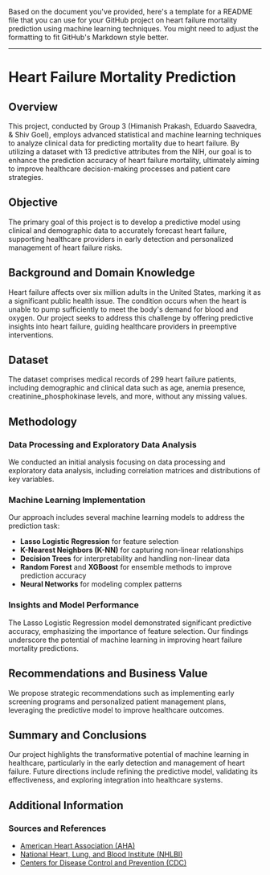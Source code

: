 Based on the document you've provided, here's a template for a README file that you can use for your GitHub project on heart failure mortality prediction using machine learning techniques. You might need to adjust the formatting to fit GitHub's Markdown style better.

---

# Heart Failure Mortality Prediction

## Overview

This project, conducted by Group 3 (Himanish Prakash, Eduardo Saavedra, & Shiv Goel), employs advanced statistical and machine learning techniques to analyze clinical data for predicting mortality due to heart failure. By utilizing a dataset with 13 predictive attributes from the NIH, our goal is to enhance the prediction accuracy of heart failure mortality, ultimately aiming to improve healthcare decision-making processes and patient care strategies.

## Objective

The primary goal of this project is to develop a predictive model using clinical and demographic data to accurately forecast heart failure, supporting healthcare providers in early detection and personalized management of heart failure risks.

## Background and Domain Knowledge

Heart failure affects over six million adults in the United States, marking it as a significant public health issue. The condition occurs when the heart is unable to pump sufficiently to meet the body's demand for blood and oxygen. Our project seeks to address this challenge by offering predictive insights into heart failure, guiding healthcare providers in preemptive interventions.

## Dataset

The dataset comprises medical records of 299 heart failure patients, including demographic and clinical data such as age, anemia presence, creatinine_phosphokinase levels, and more, without any missing values.

## Methodology

### Data Processing and Exploratory Data Analysis

We conducted an initial analysis focusing on data processing and exploratory data analysis, including correlation matrices and distributions of key variables.

### Machine Learning Implementation

Our approach includes several machine learning models to address the prediction task:

- **Lasso Logistic Regression** for feature selection
- **K-Nearest Neighbors (K-NN)** for capturing non-linear relationships
- **Decision Trees** for interpretability and handling non-linear data
- **Random Forest** and **XGBoost** for ensemble methods to improve prediction accuracy
- **Neural Networks** for modeling complex patterns

### Insights and Model Performance

The Lasso Logistic Regression model demonstrated significant predictive accuracy, emphasizing the importance of feature selection. Our findings underscore the potential of machine learning in improving heart failure mortality predictions.

## Recommendations and Business Value

We propose strategic recommendations such as implementing early screening programs and personalized patient management plans, leveraging the predictive model to improve healthcare outcomes.

## Summary and Conclusions

Our project highlights the transformative potential of machine learning in healthcare, particularly in the early detection and management of heart failure. Future directions include refining the predictive model, validating its effectiveness, and exploring integration into healthcare systems.

## Additional Information

### Sources and References

- [American Heart Association (AHA)](https://www.heart.org/en/health-topics/heart-failure/what-is-heart-failure)
- [National Heart, Lung, and Blood Institute (NHLBI)](https://www.nhlbi.nih.gov/health/heart-failure)
- [Centers for Disease Control and Prevention (CDC)](https://www.cdc.gov/heartdisease/heart_failure.htm)



